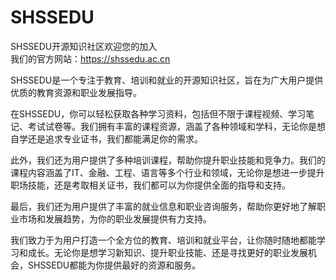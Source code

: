 # SHSSEDU

SHSSEDU开源知识社区欢迎您的加入  
我们的官方网站：https://shssedu.ac.cn

SHSSEDU是一个专注于教育、培训和就业的开源知识社区，旨在为广大用户提供优质的教育资源和职业发展指导。

在SHSSEDU，你可以轻松获取各种学习资料，包括但不限于课程视频、学习笔记、考试试卷等。我们拥有丰富的课程资源，涵盖了各种领域和学科，无论你是想自学还是追求专业证书，我们都能满足你的需求。

此外，我们还为用户提供了多种培训课程，帮助你提升职业技能和竞争力。我们的课程内容涵盖了IT、金融、工程、语言等多个行业和领域，无论你是想进一步提升职场技能，还是考取相关证书，我们都可以为你提供全面的指导和支持。

最后，我们还为用户提供了丰富的就业信息和职业咨询服务，帮助你更好地了解职业市场和发展趋势，为你的职业发展提供有力支持。

我们致力于为用户打造一个全方位的教育、培训和就业平台，让你随时随地都能学习和成长。无论你是想学习新知识、提升职业技能、还是寻找更好的职业发展机会，SHSSEDU都能为你提供最好的资源和服务。





